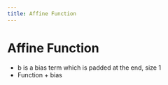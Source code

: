 ```yaml
---
title: Affine Function
---
```


# Affine Function
- b is a bias term which is padded at the end, size 1
- Function + bias






































































